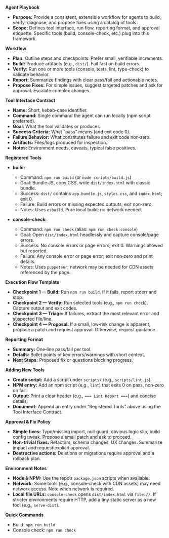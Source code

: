 **Agent Playbook**

- **Purpose:** Provide a consistent, extensible workflow for agents to build, verify, diagnose, and propose fixes using a catalog of tools.
- **Scope:** Defines tool interface, run flow, reporting format, and approval etiquette. Specific tools (build, console-check, etc.) plug into this framework.

**Workflow**

- **Plan:** Outline steps and checkpoints. Prefer small, verifiable increments.
- **Build:** Produce artifacts (e.g., `dist/`). Fail fast on build errors.
- **Verify:** Run one or more tools (console, tests, lint, type-check) to validate behavior.
- **Report:** Summarize findings with clear pass/fail and actionable notes.
- **Propose Fixes:** For simple issues, suggest targeted patches and ask for approval. Escalate complex changes.

**Tool Interface Contract**

- **Name:** Short, kebab-case identifier.
- **Command:** Single command the agent can run locally (npm script preferred).
- **Goal:** What the tool validates or produces.
- **Success Criteria:** What “pass” means (and exit code 0).
- **Failure Behavior:** What constitutes failure and exit code non‑zero.
- **Artifacts:** Files/logs produced for inspection.
- **Notes:** Environment needs, caveats, typical false positives.

**Registered Tools**

- **build:**
  - Command: `npm run build` (or `node scripts/build.js`)
  - Goal: Bundle JS, copy CSS, write `dist/index.html` with classic bundle.
  - Success: `dist/` contains `app.bundle.js`, `styles.css`, and `index.html`; exit 0.
  - Failure: Build errors or missing expected outputs; exit non‑zero.
  - Notes: Uses `esbuild`. Pure local build; no network needed.

- **console-check:**
  - Command: `npm run check` (alias: `npm run check:console`)
  - Goal: Open `dist/index.html` headlessly and capture console/page errors.
  - Success: No console errors or page errors; exit 0. Warnings allowed but reported.
  - Failure: Any console error or page error; exit non‑zero and print details.
  - Notes: Uses `puppeteer`; network may be needed for CDN assets referenced by the page.

**Execution Flow Template**

- **Checkpoint 1 — Build:** Run `npm run build`. If it fails, report stderr and stop.
- **Checkpoint 2 — Verify:** Run selected tools (e.g., `npm run check`). Capture output and exit codes.
- **Checkpoint 3 — Triage:** If failures, extract the most relevant error and suspected file/line.
- **Checkpoint 4 — Proposal:** If a small, low‑risk change is apparent, propose a patch and request approval. Otherwise, request guidance.

**Reporting Format**

- **Summary:** One‑line pass/fail per tool.
- **Details:** Bullet points of key errors/warnings with short context.
- **Next Steps:** Proposed fix or questions blocking progress.

**Adding New Tools**

- **Create script:** Add a script under `scripts/` (e.g., `scripts/lint.js`).
- **NPM entry:** Add an npm script (e.g., `lint`) that exits 0 on pass, non‑zero on fail.
- **Output:** Print a clear header (e.g., `=== Lint Report ===`) and concise details.
- **Document:** Append an entry under “Registered Tools” above using the Tool Interface Contract.

**Approval & Fix Policy**

- **Simple fixes:** Typo/missing import, null‑guard, obvious logic slip, build config tweak. Propose a small patch and ask to proceed.
- **Non‑trivial fixes:** Refactors, schema changes, UX changes. Summarize impact and request explicit approval.
- **Destructive actions:** Deletions or migrations require approval and a rollback plan.

**Environment Notes**

- **Node & NPM:** Use the repo’s `package.json` scripts when available.
- **Network:** Some tools (e.g., console‑check with CDN assets) may need network access. Note when network is required.
- **Local file URLs:** `console-check` opens `dist/index.html` via `file://`. If stricter environments require HTTP, add a tiny static server as a new tool (e.g., `serve-dist`).

**Quick Commands**

- Build: `npm run build`
- Console check: `npm run check`
